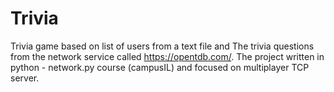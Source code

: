 # Trivia
Trivia game based on list of users from a text file and The trivia questions from the network service called https://opentdb.com/. The project written in python - network.py course (campusIL) and focused on multiplayer TCP server.
